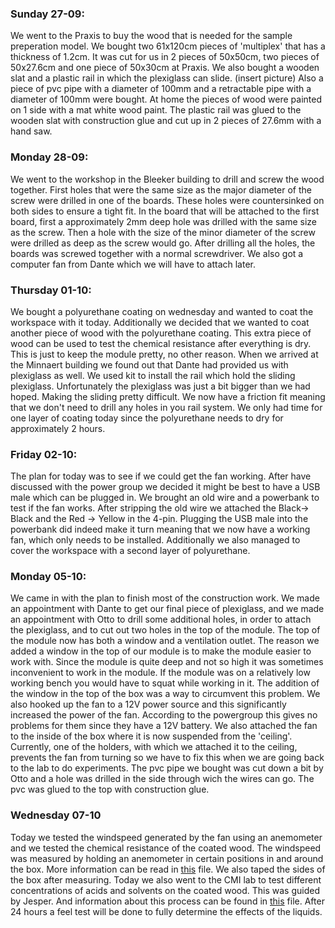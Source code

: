 ### Sunday 27-09:

We went to the Praxis to buy the wood that is needed for the sample preperation model. 
We bought two 61x120cm pieces of 'multiplex' that has a thickness of 1.2cm.
It was cut for us in 2 pieces of 50x50cm, two pieces of 50x27.6cm and one piece of 50x30cm at Praxis.
We also bought a wooden slat and a plastic rail in which the plexiglass can slide. (insert picture)
Also a piece of pvc pipe with a diameter of 100mm and a retractable pipe with a diameter of 100mm were bought.
At home the pieces of wood were painted on 1 side with a mat white wood paint.
The plastic rail was glued to the wooden slat with construction glue and cut up in 2 pieces of 27.6mm with a hand saw.

### Monday 28-09:

We went to the workshop in the Bleeker building to drill and screw the wood together.
First holes that were the same size as the major diameter of the screw were drilled in one of the boards.
These holes were countersinked on both sides to ensure a tight fit.
In the board that will be attached to the first board, first a approximately 2mm deep hole was drilled with the same size as the screw.
Then a hole with the size of the minor diameter of the screw were drilled as deep as the screw would go.
After drilling all the holes, the boards was screwed together with a normal screwdriver.
We also got a computer fan from Dante which we will have to attach later.

### Thursday 01-10:

We bought a polyurethane coating on wednesday and wanted to coat the workspace with it today. Additionally we decided that we wanted to coat another piece of wood with the polyurethane coating. This extra piece of wood can be used to test the chemical resistance after everything is dry. This is just to keep the module pretty, no other reason. When we arrived at the Minnaert building we found out that Dante had provided us with plexiglass as well. We used kit to install the rail which hold the sliding plexiglass. Unfortunately the plexiglass was just a bit bigger than we had hoped. Making the sliding pretty difficult. We now have a friction fit meaning that we don't need to drill any holes in you rail system. We only had time for one layer of coating today since the polyurethane needs to dry for approximately 2 hours.

### Friday 02-10:

The plan for today was to see if we could get the fan working. After have discussed with the power group we decided it might be best to have a USB male which can be plugged in. We brought an old wire and a powerbank to test if the fan works. After stripping the old wire we attached the Black-> Black and the Red -> Yellow in the 4-pin. Plugging the USB male into the powerbank did indeed make it turn meaning that we now have a working fan, which only needs to be installed. Additionally we also managed to cover the workspace with a second layer of polyurethane.

### Monday 05-10:

We came in with the plan to finish most of the construction work. We made an appointment with Dante to get our final piece of plexiglass, and we made an appointment with Otto to drill some additional holes, in order to attach the plexiglass, and to cut out two holes in the top of the module. The top of the module now has both a window and a ventilation outlet. The reason we added a window in the top of our module is to make the module easier to work with. Since the module is quite deep and not so high it was sometimes inconvenient to work in the module. If the module was on a relatively low working bench you would have to squat while working in it. The addition of the window in the top of the box was a way to circumvent this problem. We also hooked up the fan to a 12V power source and this significantly increased the power of the fan. According to the powergroup this gives no problems for them since they have a 12V battery. We also attached the fan to the inside of the box where it is now suspended from the 'ceiling'. Currently, one of the holders, with which we attached it to the ceiling, prevents the fan from turning so we have to fix this when we are going back to the lab to do experiments. The pvc pipe we bought was cut down a bit by Otto and a hole was drilled in the side through wich the wires can go. The pvc was glued to the top with construction glue.

### Wednesday 07-10

Today we tested the windspeed generated by the fan using an anemometer and we tested the chemical resistance of the coated wood. The windspeed was measured by holding an anemometer in certain positions in and around the box. More information can be read in [this](https://git.science.uu.nl/ued2020/experiment-design-2020/-/blob/master/projects/SamplePreparationModule_by_Roos_and_Jesse/Testing/testing_airflow.md) file. We also taped the sides of the box after measuring. Today we also went to the CMI lab to test different concentrations of acids and solvents on the coated wood. This was guided by Jesper. And information about this process can be found in [this](https://git.science.uu.nl/ued2020/experiment-design-2020/-/blob/master/projects/SamplePreparationModule_by_Roos_and_Jesse/Testing/testing_coating.md) file. After 24 hours a feel test will be done to fully determine the effects of the liquids. 

